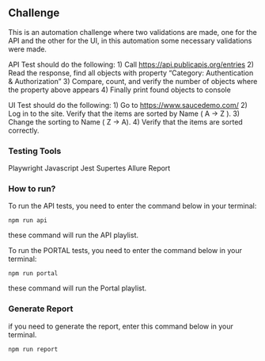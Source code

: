 ## Challenge

This is an automation challenge where two validations are made, one for the API and the other for the UI, in this automation some necessary validations were made.

API Test should do the following:
    1) Call https://api.publicapis.org/entries
    2) Read the response, find all objects with property “Category: Authentication & Authorization”
    3) Compare, count, and verify the number of objects where the property above appears
    4) Finally print found objects to console

UI Test should do the following:
    1) Go to https://www.saucedemo.com/
    2) Log in to the site. Verify that the items are sorted by Name ( A -> Z ).
    3) Change the sorting to Name ( Z -> A).
    4) Verify that the items are sorted correctly.


### Testing Tools

Playwright
Javascript
Jest
Supertes
Allure Report

### How to run?

To run the API tests, you need to enter the command below in your terminal:

`npm run api`

these command will run the API playlist.

To run the PORTAL tests, you need to enter the command below in your terminal:

`npm run portal`

these command will run the Portal playlist.

### Generate Report

if you need to generate the report, enter this command below in your terminal.

`npm run report`